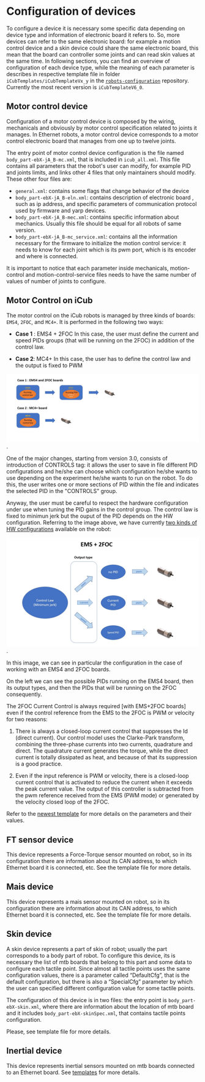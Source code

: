 # Configuration of devices
To configure a device it is necessary some specific data depending on device type and information of electronic board it refers to. So, more devices can refer to the same electronic board: for example a motion control device and a skin device could share the same electronic board, this mean that the board can controller some joints and can read skin values at the same time. In following sections, you can find an overview of configuration of each device type, while the meaning of each parameter is describes in respective template file in folder `iCubTemplates/iCubTemplateVx_y` in the [`robots-configuration`](https://github.com/robotology/robots-configuration) repository. Currently the most recent version is `iCubTemplateV6_0`.

## Motor control device
Configuration of a motor control device is composed by the wiring, mechanicals and obviously by motor control specification related to joints it manages. In Ethernet robots, a motor control device corresponds to a motor control electronic board that manages from one up to twelve joints.

The entry point of motor control device configuration is the file named `body_part-ebX-jA_B-mc.xml`, that is included in `icub_all.xml`. This file contains all parameters that the robot's user can modify, for example PID and joints limits, and links other 4 files that only maintainers should modify. These other four files are:

 - `general.xml`: contains some flags that change behavior of the device
 - `body_part-ebX-jA_B-eln.xml`: contains description of electronic board , such as ip address, and specific parameters of communication protocol used by firmware and yarp devices.
 - `body_part-ebX-jA_B-mec.xml`: contains specific information about mechanics. Usually this file should be equal for all robots of same version.
 - `body_part-ebX-jA_B-mc_service.xml`: contains all the information necessary for the firmware to initialize the motion control service: it needs to know for each joint which is its pwm port, which is its encoder and where is connected.

It is important to notice that each parameter inside mechanicals, motion-control and motion-control-service files needs to have the same number of values of number of joints to configure.

## Motor Control on iCub
The motor control on the iCub robots is managed by three kinds of boards: `EMS4`, `2FOC`, and `MC4+`. It is performed in the following two ways:

 - **Case 1** : EMS4 + 2FOC In this case, the user must define the current and speed PIDs groups (that will be running on the 2FOC) in addition of the control law.

 - **Case 2**: MC4+ In this case, the user has to define the control law and the output is fixed to PWM

![case 1 and 2](./img/Ems-2foc-1.png "Motor control on iCub").

One of the major changes, starting from version 3.0, consists of introduction of CONTROLS tag: it allows the user to save in file different PID configurations and he/she can choose which configuration he/she wants to use depending on the experiment he/she wants to run on the robot. To do this, the user writes one or more sections of PID within the file and indicates the selected PID in the "CONTROLS" group.

Anyway, the user must be careful to respect the hardware configuration under use when tuning the PID gains in the control group. The control law is fixed to minimun jerk but the ouput of the PID depends on the HW configuration. Referring to the image above, we have currently [two kinds of HW configurations](../../icub_wiring/icub2_x.md#ethernet-backbone) available on the robot:

![motor_control](./img/motorcontrol.jpg "Motor control on iCub").

In this image, we can see in particular the configuration in the case of working with an EMS4 and 2FOC boards.

On the left we can see the possible PIDs running on the EMS4 board, then its output types, and then the PIDs that will be running on the 2FOC consequently.


The 2FOC Current Control is always required [with EMS+2FOC boards] even if the control reference from the EMS to the 2FOC is PWM or velocity for two reasons:

1. There is always a closed-loop current control that suppresses the Id (direct current). Our control model uses the Clarke-Park transform, combining the three-phase currents into two currents, quadrature and direct. The quadrature current generates the torque, while the direct current is totally dissipated as heat, and because of that its suppression is a good practice.

2. Even if the input reference is PWM or velocity, there is a closed-loop current control that is activated to reduce the current when it exceeds the peak current value. The output of this controller is subtracted from the pwm reference received from the EMS (PWM mode) or generated by the velocity closed loop of the 2FOC.


Refer to the [newest template](https://github.com/robotology/robots-configuration/blob/devel/iCubTemplates/iCubTemplateV6_0/hardware/motorControl/body_part--ebX-jA_B-mc.xml) for more details on the parameters and their values.


## FT sensor device
This device represents a Force-Torque sensor mounted on robot, so in its configuration there are information about its CAN address, to which Ethernet board it is connected, etc. See the template file for more details.

## Mais device
This device represents a mais sensor mounted on robot, so in its configuration there are information about its CAN address, to which Ethernet board it is connected, etc. See the template file for more details.

## Skin device
A skin device represents a part of skin of robot; usually the part corresponds to a body part of robot. To configure this device, its is necessary the list of mtb boards that belong to this part and some data to configure each tactile point. Since almost all tactile points uses the same configuration values, there is a parameter called “DefaultCfg”, that is the default configuration, but there is also a “SpecialCfg” parameter by which the user can specified different configuration value for some tactile points.

The configuration of this device is in two files: the entry point is `body_part-ebX-skin.xml`, where there are information about the location of mtb board and it includes `body_part-ebX-skinSpec.xml`, that contains tactile points configuration.

Please, see template file for more details.

## Inertial device
This device represents inertial sensors mounted on mtb boards connected to an Ethernet board. See [templates](https://github.com/robotology/robots-configuration/tree/master/iCubTemplates/iCubTemplateV6_0/hardware/inertials) for more details.